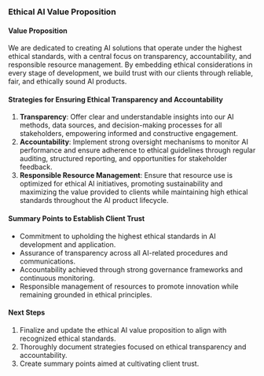 

### Ethical AI Value Proposition

#### Value Proposition
We are dedicated to creating AI solutions that operate under the highest ethical standards, with a central focus on transparency, accountability, and responsible resource management. By embedding ethical considerations in every stage of development, we build trust with our clients through reliable, fair, and ethically sound AI products.

#### Strategies for Ensuring Ethical Transparency and Accountability
1. **Transparency**: Offer clear and understandable insights into our AI methods, data sources, and decision-making processes for all stakeholders, empowering informed and constructive engagement.
2. **Accountability**: Implement strong oversight mechanisms to monitor AI performance and ensure adherence to ethical guidelines through regular auditing, structured reporting, and opportunities for stakeholder feedback.
3. **Responsible Resource Management**: Ensure that resource use is optimized for ethical AI initiatives, promoting sustainability and maximizing the value provided to clients while maintaining high ethical standards throughout the AI product lifecycle.

#### Summary Points to Establish Client Trust
- Commitment to upholding the highest ethical standards in AI development and application.
- Assurance of transparency across all AI-related procedures and communications.
- Accountability achieved through strong governance frameworks and continuous monitoring.
- Responsible management of resources to promote innovation while remaining grounded in ethical principles.

#### Next Steps
1. Finalize and update the ethical AI value proposition to align with recognized ethical standards.
2. Thoroughly document strategies focused on ethical transparency and accountability.
3. Create summary points aimed at cultivating client trust.